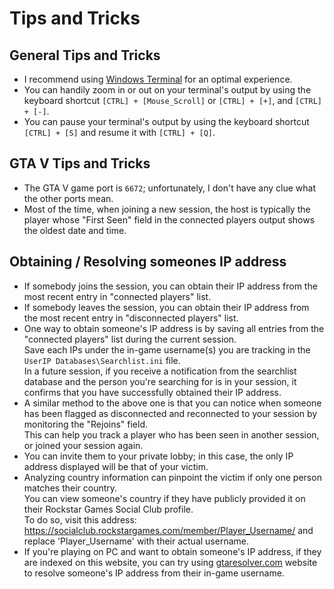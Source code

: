 # Tips and Tricks

## General Tips and Tricks

- I recommend using [Windows Terminal](https://learn.microsoft.com/en-us/windows/terminal/) for an optimal experience.
- You can handily zoom in or out on your terminal's output by using the keyboard shortcut `[CTRL] + [Mouse_Scroll]` or `[CTRL] + [+]`, and `[CTRL] + [-]`.
- You can pause your terminal's output by using the keyboard shortcut `[CTRL] + [S]` and resume it with `[CTRL] + [Q]`.

## GTA V Tips and Tricks

- The GTA V game port is `6672`; unfortunately, I don't have any clue what the other ports mean.
- Most of the time, when joining a new session, the host is typically the player whose "First Seen" field in the connected players output shows the oldest date and time.

## Obtaining / Resolving someones IP address

- If somebody joins the session, you can obtain their IP address from the most recent entry in "connected players" list.
- If somebody leaves the session, you can obtain their IP address from the most recent entry in "disconnected players" list.
- One way to obtain someone's IP address is by saving all entries from the "connected players" list during the current session.  
  Save each IPs under the in-game username(s) you are tracking in the `UserIP Databases\Searchlist.ini` file.  
  In a future session, if you receive a notification from the searchlist database and the person you're searching for is in your session, it confirms that you have successfully obtained their IP address.
- A similar method to the above one is that you can notice when someone has been flagged as disconnected and reconnected to your session by monitoring the "Rejoins" field.  
  This can help you track a player who has been seen in another session, or joined your session again.
- You can invite them to your private lobby; in this case, the only IP address displayed will be that of your victim.
- Analyzing country information can pinpoint the victim if only one person matches their country.  
  You can view someone's country if they have publicly provided it on their Rockstar Games Social Club profile.  
  To do so, visit this address: https://socialclub.rockstargames.com/member/Player_Username/ and replace 'Player_Username' with their actual username.
- If you're playing on PC and want to obtain someone's IP address, if they are indexed on this website, you can try using [gtaresolver.com](https://gtaresolver.com/) website to resolve someone's IP address from their in-game username.
